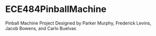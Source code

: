 # ECE484PinballMachine
Pinball Machine Project Designed by Parker Murphy, Frederick Levins, Jacob Bowens, and Carlo Buelvas
